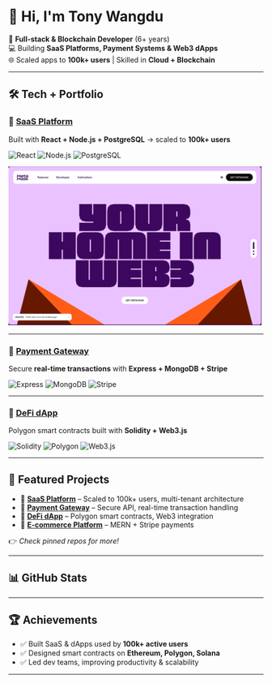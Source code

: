 # 👋 Hi, I'm Tony Wangdu 

🚀 **Full-stack & Blockchain Developer** (6+ years)  
💻 Building **SaaS Platforms, Payment Systems & Web3 dApps**  
🌐 Scaled apps to **100k+ users** | Skilled in **Cloud + Blockchain**  

---
## 🛠️ Tech + Portfolio  

### 🔹 [SaaS Platform](#)  
Built with **React + Node.js + PostgreSQL** → scaled to **100k+ users**  

![React](https://img.shields.io/badge/React-20232A?style=for-the-badge&logo=react&logoColor=61DAFB)
![Node.js](https://img.shields.io/badge/Node.js-339933?style=for-the-badge&logo=nodedotjs&logoColor=fff)
![PostgreSQL](https://img.shields.io/badge/PostgreSQL-4169E1?style=for-the-badge&logo=postgresql&logoColor=fff)

<a href="#">
  <img src="assets/blockchain.png" width="500" />
</a>

---

### 🔹 [Payment Gateway](#)  
Secure **real-time transactions** with **Express + MongoDB + Stripe**  

![Express](https://img.shields.io/badge/Express-000?style=for-the-badge&logo=express&logoColor=fff)
![MongoDB](https://img.shields.io/badge/MongoDB-47A248?style=for-the-badge&logo=mongodb&logoColor=fff)
![Stripe](https://img.shields.io/badge/Stripe-008CDD?style=for-the-badge&logo=stripe&logoColor=fff)

---

### 🔹 [DeFi dApp](#)  
Polygon smart contracts built with **Solidity + Web3.js**  

![Solidity](https://img.shields.io/badge/Solidity-363636?style=for-the-badge&logo=solidity&logoColor=fff)
![Polygon](https://img.shields.io/badge/Polygon-8247E5?style=for-the-badge&logo=polygon&logoColor=fff)
![Web3.js](https://img.shields.io/badge/Web3.js-F16822?style=for-the-badge&logo=web3dotjs&logoColor=fff)

---

## 🚀 Featured Projects  

- 🔹 [**SaaS Platform**](#) – Scaled to 100k+ users, multi-tenant architecture  
- 🔹 [**Payment Gateway**](#) – Secure API, real-time transaction handling  
- 🔹 [**DeFi dApp**](#) – Polygon smart contracts, Web3 integration  
- 🔹 [**E-commerce Platform**](#) – MERN + Stripe payments  

👉 *Check pinned repos for more!*  

---

## 📊 GitHub Stats  

---

## 🏆 Achievements  

- ✅ Built SaaS & dApps used by **100k+ active users**  
- ✅ Designed smart contracts on **Ethereum, Polygon, Solana**  
- ✅ Led dev teams, improving productivity & scalability  

---

